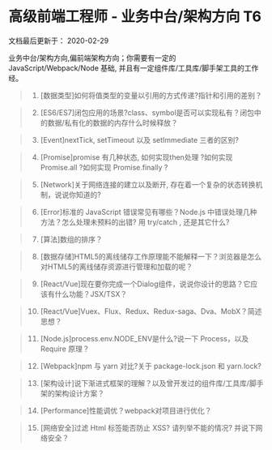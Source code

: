 # 高级前端工程师 - 业务中台/架构方向 T6
文档最后更新于： 2020-02-29

业务中台/架构方向,偏前端架构方向；你需要有一定的 JavaScript/Webpack/Node 基础, 并且有一定组件库/工具库/脚手架工具的工作经。

>1. [数据类型]如何将值类型的变量以引用的方式传递?指针和引用的差别？

>2. [ES6/ES7]闭包应用的场景?class、symbol是否可以实现私有？闭包中的数据/私有化的数据的内存什么时候释放？

>3. [Event]nextTick, setTimeout 以及 setImmediate 三者的区别?

>4. [Promise]promise 有几种状态, 如何实现then处理 ?如何实现 Promise.all ?如何实现 Promise.finally ?

>5. [Network]关于网络连接的建立以及断开, 存在着一个复杂的状态转换机制，说说你知道的? 

>6. [Error]标准的 JavaScript 错误常见有哪些？Node.js 中错误处理几种方法？怎么处理未预料的出错? 用 try/catch , 还是其它什么?

>7. [算法]数组的排序？

>8. [数据存储]HTML5的离线储存工作原理能不能解释一下？浏览器是怎么对HTML5的离线储存资源进行管理和加载的呢？

>9. [React/Vue]现在要你完成一个Dialog组件，说说你设计的思路？它应该有什么功能？JSX/TSX？

>10. [React/Vue]Vuex、Flux、Redux、Redux-saga、Dva、MobX？简述思想？

>11. [Node.js]process.env.NODE_ENV是什么?说一下 Process，以及 Require 原理？

>12. [Webpack]npm 与 yarn 对比?关于 package-lock.json 和 yarn.lock?

>13. [架构设计]说下渐进式框架的理解？以及曾开发过的组件库/工具库/脚手架的架构设计方案？

>14. [Performance]性能调优？webpack对项目进行优化？

>15. [网络安全]过滤 Html 标签能否防止 XSS? 请列举不能的情况? 并说下网络安全？



